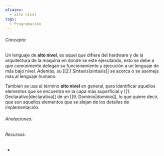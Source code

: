 ```yaml
---
aliases:
  - alto nivel
tags:
  - Programación
---
```

###### Concepto:

Un lenguaje de **alto nivel**, es aquel que difiere del hardware y de la arquitectura de la maquina en donde se este ejecutando, esto se debe a que comúnmente delegan su funcionamiento y ejecución a un lenguaje de más bajo nivel. Además, su [[2.1 Sintaxis|sintaxis]] se acerca o se asemeja más al lenguaje humano. 

También se usa el término **alto nivel** en general, para identificar aquellos elementos que se encuentra en la capa más superficial y [[1. Declarativo|declarativa]] de un [[9. Dominio|dominio]], lo que quiere decir, que son aquellos elementos que se alejan de los detalles de implementación.

###### Anotaciones:

> 

###### Recursos:

- 